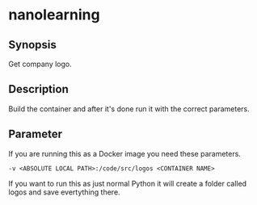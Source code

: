# nanolearning

## Synopsis
Get company logo.

## Description
Build the container and after it's done run it with the correct parameters.

## Parameter
If you are running this as a Docker image you need these parameters.
```
-v <ABSOLUTE LOCAL PATH>:/code/src/logos <CONTAINER NAME>
```
If you want to run this as just normal Python it will create a folder called logos and save evertything there.